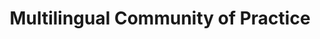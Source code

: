 ---
# This topic lives at
# https://digital.gov/topics/multilingual-community

# Topic Title
title: "Multilingual Community of Practice"

# description — keep it short and clear
summary: ""

# Weight
weight: 1

# For more information on managing topics,
# see https://github.com/GSA/digitalgov.gov/wiki/topics
---